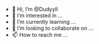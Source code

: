 - 👋 Hi, I’m @Dudyyll
- 👀 I’m interested in ...
- 🌱 I’m currently learning ...
- 💞️ I’m looking to collaborate on ...
- 📫 How to reach me ...

<!---
Dudyyll/Dudyyll is a ✨ special ✨ repository because its `README.md` (this file) appears on your GitHub profile.
You can click the Preview link to take a look at your changes.
--->
